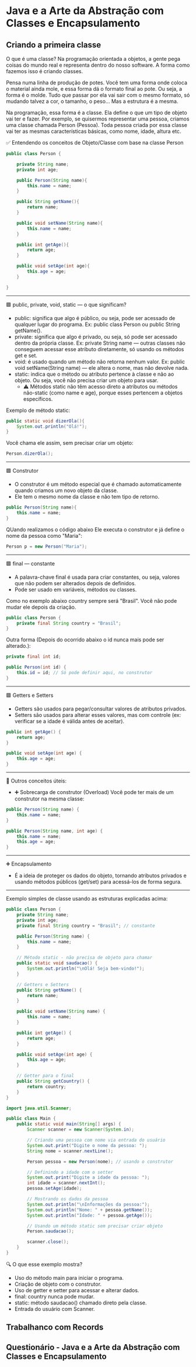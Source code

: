 # Java e a Arte da Abstração com Classes e Encapsulamento

## Criando a primeira classe

O que é uma classe?
Na programação orientada a objetos, a gente pega coisas do mundo real e representa dentro do nosso software. A forma como fazemos isso é criando classes.

Pensa numa linha de produção de potes. Você tem uma forma onde coloca o material ainda mole, e essa forma dá o formato final ao pote. Ou seja, a forma é o molde. Tudo que passar por ela vai sair com o mesmo formato, só mudando talvez a cor, o tamanho, o peso... Mas a estrutura é a mesma.

Na programação, essa forma é a classe. Ela define o que um tipo de objeto vai ter e fazer. Por exemplo, se quisermos representar uma pessoa, criamos uma classe chamada Person (Pessoa). Toda pessoa criada por essa classe vai ter as mesmas características básicas, como nome, idade, altura etc.


✅ Entendendo os conceitos de Objeto/Classe com base na classe Person

```java
public class Person {

    private String name;
    private int age;

    public Person(String name){
        this.name = name;
    }

    public String getName(){
        return name;
    }

    public void setName(String name){
        this.name = name;
    }

    public int getAge(){
        return age;
    }

    public void setAge(int age){
        this.age = age;
    }

}
```

---
🟩 public, private, void, static — o que significam?
- public: significa que algo é público, ou seja, pode ser acessado de qualquer lugar do programa. Ex: public class Person ou public String getName().
- private: significa que algo é privado, ou seja, só pode ser acessado dentro da própria classe. Ex: private String name — outras classes não conseguem acessar esse atributo diretamente, só usando os métodos get e set.
- void: é usado quando um método não retorna nenhum valor. Ex: public void setName(String name) — ele altera o nome, mas não devolve nada.
- static: indica que o método ou atributo pertence à classe e não ao objeto. Ou seja, você não precisa criar um objeto para usar.
    - ⚠ Métodos static não têm acesso direto a atributos ou métodos não-static (como name e age), porque esses pertencem a objetos específicos.

Exemplo de método static:

```java
public static void dizerOla(){
    System.out.println("Olá!");
}

```

Você chama ele assim, sem precisar criar um objeto:

```java
Person.dizerOla();
```

---

🟩 Construtor
- O construtor é um método especial que é chamado automaticamente quando criamos um novo objeto da classe.
- Ele tem o mesmo nome da classe e não tem tipo de retorno.


```java
public Person(String name){
    this.name = name;
}
```

QUando realizamos o código abaixo Ele executa o construtor e já define o nome da pessoa como "Maria": 

```java
Person p = new Person("Maria");
```
---

🟩 final — constante
- A palavra-chave final é usada para criar constantes, ou seja, valores que não podem ser alterados depois de definidos.
- Pode ser usado em variáveis, métodos ou classes.

Como no exemplo abaixo country sempre será "Brasil". Você não pode mudar ele depois da criação.
```java
public class Person {
    private final String country = "Brasil";
}
```
Outra forma (Depois do ocorrido abaixo o id nunca mais pode ser alterado.):

```java
private final int id;

public Person(int id) {
    this.id = id; // Só pode definir aqui, no construtor
}
```

---

🟩 Getters e Setters
- Getters são usados para pegar/consultar valores de atributos privados.
- Setters são usados para alterar esses valores, mas com controle (ex: verificar se a idade é válida antes de aceitar).

```java
public int getAge() {
    return age;
}

public void setAge(int age) {
    this.age = age;
}
```

---

🔵 Outros conceitos úteis:
- ➕ Sobrecarga de construtor (Overload)
Você pode ter mais de um construtor na mesma classe:

```java
public Person(String name) {
    this.name = name;
}

public Person(String name, int age) {
    this.name = name;
    this.age = age;
}

```

---

➕ Encapsulamento
- É a ideia de proteger os dados do objeto, tornando atributos privados e usando métodos públicos (get/set) para acessá-los de forma segura.

---

Exemplo simples de classe usando as estruturas explicadas acima: 

```java
public class Person {
    private String name;
    private int age;
    private final String country = "Brasil"; // constante

    public Person(String name) {
        this.name = name;
    }

    // Método static - não precisa de objeto para chamar
    public static void saudacao() {
        System.out.println("\nOlá! Seja bem-vindo!");
    }

    // Getters e Setters
    public String getName() {
        return name;
    }

    public void setName(String name) {
        this.name = name;
    }

    public int getAge() {
        return age;
    }

    public void setAge(int age) {
        this.age = age;
    }

    // Getter para o final
    public String getCountry() {
        return country;
    }
}

```

```java
import java.util.Scanner;

public class Main {
    public static void main(String[] args) {
        Scanner scanner = new Scanner(System.in);

        // Criando uma pessoa com nome via entrada do usuário
        System.out.print("Digite o nome da pessoa: ");
        String nome = scanner.nextLine();

        Person pessoa = new Person(nome); // usando o construtor

        // Definindo a idade com o setter
        System.out.print("Digite a idade da pessoa: ");
        int idade = scanner.nextInt();
        pessoa.setAge(idade);

        // Mostrando os dados da pessoa
        System.out.println("\nInformações da pessoa:");
        System.out.println("Nome: " + pessoa.getName());
        System.out.println("Idade: " + pessoa.getAge());

        // Usando um método static sem precisar criar objeto
        Person.saudacao();

        scanner.close();
    }
}
```



🔍 O que esse exemplo mostra?
- Uso do método main para iniciar o programa.
- Criação de objeto com o construtor.
- Uso de getter e setter para acessar e alterar dados.
- final: country nunca pode mudar.
- static: método saudacao() chamado direto pela classe.
- Entrada do usuário com Scanner.


## Trabalhanco com Records

## Questionário - Java e a Arte da Abstração com Classes e Encapsulamento



